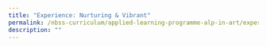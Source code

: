 ```yaml
---
title: "Experience: Nurturing & Vibrant"
permalink: /nbss-curriculum/applied-learning-programme-alp-in-art/experience-nurturing-n-vibrant
description: ""
---
```

